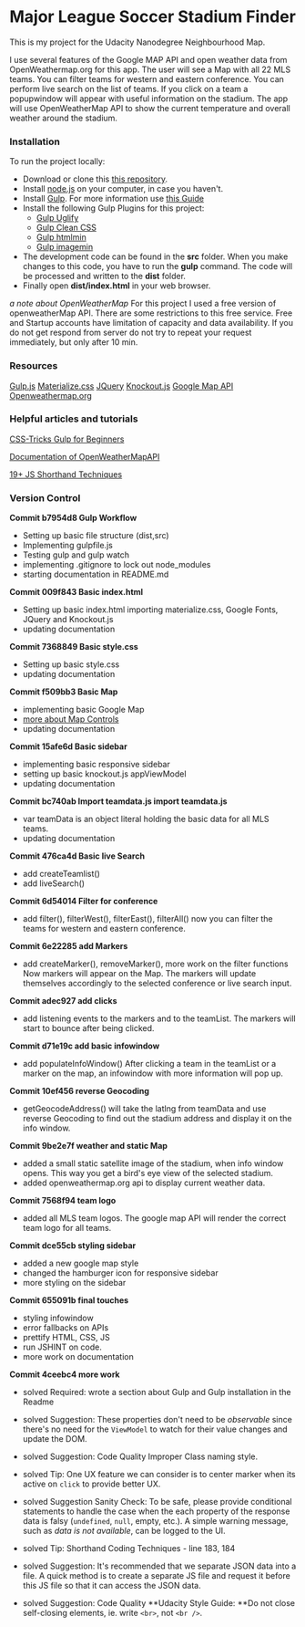 # Major League Soccer Stadium Finder

This is my project for the Udacity Nanodegree Neighbourhood Map.

I use several features of the Google MAP API and open weather data from OpenWeathermap.org for this app. The user will see a Map with all 22 MLS teams. You can filter teams for western and eastern conference. You can perform live search on the list of teams. If you click on a team a popupwindow will appear with useful information on the stadium. The app will use OpenWeatherMap API to show the current temperature and overall weather around the stadium. 

### Installation

To run the project locally:

* Download or clone this [this repository](https://github.com/Anskiere1974/MLSStadiumFinder).
* Install [node.js](https://nodejs.org/en/) on your computer, in case you haven't.
* Install [Gulp](http://gulpjs.com/). For more information use [this Guide](https://css-tricks.com/gulp-for-beginners/)
* Install the following Gulp Plugins for this project:
  * [Gulp Uglify](https://www.npmjs.com/package/gulp-uglify)
  * [Gulp Clean CSS](https://www.npmjs.com/package/gulp-clean-css)
  * [Gulp htmlmin](https://www.npmjs.com/package/gulp-htmlmin)
  * [Gulp imagemin](https://www.npmjs.com/package/gulp-imagemin)
* The development code can be found in the __src__ folder. When you make changes to this code, you have to run the __gulp__ command. The code will be processed and written to the __dist__ folder.
* Finally open __dist/index.html__ in your web browser.

_a note about OpenWeatherMap_
For this project I used a free version of openweatherMap API. There are some restrictions to this free service. Free and Startup accounts have limitation of capacity and data availability. If you do not get respond from server do not try to repeat your request immediately, but only after 10 min.

### Resources

[Gulp.js](http://www.gulp.js.com)
[Materialize.css](http://materializecss.com/)
[JQuery](https://jquery.com/)
[Knockout.js](http://knockoutjs.com/)
[Google Map API]()
[Openweathermap.org](http://openweathermap.org/)

### Helpful articles and tutorials

[CSS-Tricks Gulp for Beginners](https://css-tricks.com/gulp-for-beginners/)

[Documentation of OpenWeatherMapAPI](http://openweathermap.org/api)

[19+ JS Shorthand Techniques](https://www.sitepoint.com/shorthand-javascript-techniques/)

### Version Control

__Commit b7954d8 Gulp Workflow__

* Setting up basic file structure (dist,src)
* Implementing gulpfile.js
* Testing gulp and gulp watch
* implementing .gitignore to lock out node_modules
* starting documentation in README.md

__Commit 009f843 Basic index.html__

* Setting up basic index.html importing materialize.css, Google Fonts, JQuery and Knockout.js
* updating documentation

__Commit 7368849 Basic style.css__

* Setting up basic style.css
* updating documentation

__Commit f509bb3 Basic Map__

* implementing basic Google Map
* [more about Map Controls](https://developers.google.com/maps/documentation/javascript/controls)
* updating documentation

__Commit 15afe6d Basic sidebar__

* implementing basic responsive sidebar
* setting up basic knockout.js appViewModel
* updating documentation

__Commit bc740ab Import teamdata.js import teamdata.js__

* var teamData is an object literal holding the basic data for all MLS teams.
* updating documentation

__Commit 476ca4d Basic live Search__

* add createTeamlist()
* add liveSearch()

__Commit 6d54014 Filter for conference__

+ add filter(), filterWest(), filterEast(), filterAll()
  now you can filter the teams for western and eastern conference.

__Commit 6e22285 add Markers__

* add createMarker(), removeMarker(), more work on the filter functions
  Now markers will appear on the Map. The markers will update themselves accordingly to the selected conference or live search input.

__Commit adec927 add clicks__

* add listening events to the markers and to the teamList. The markers will start to bounce after being clicked.

__Commit d71e19c add basic infowindow__

* add populateInfoWindow()
  After clicking a team in the teamList or a marker on the map, an infowindow with more information will pop up.

__Commit 10ef456 reverse Geocoding__

* getGeocodeAddress() will take the latlng from teamData and use reverse Geocoding to find out the stadium address and display it on the info window.

__Commit 9be2e7f weather and static Map__

* added a small static satellite image of the stadium, when info window opens. This way you get a bird's eye view of the selected stadium.
* added openweathermap.org api to display current weather data.

__Commit 7568f94 team logo__

* added all MLS team logos. The google map API will render the correct team logo for all teams.

__Commit dce55cb styling sidebar__

* added a new google map style
* changed the hamburger icon for responsive sidebar
* more styling on the sidebar

__Commit 655091b final touches__

* styling infowindow
* error fallbacks on APIs
* prettify HTML, CSS, JS
* run JSHINT on code.
* more work on documentation

__Commit 4ceebc4 more work__

* solved Required: wrote a section about Gulp and Gulp installation in the Readme

* solved Suggestion: These properties don't need to be *observable* since there's no need for the `ViewModel` to watch for their value changes and update the DOM.

* solved Suggestion: Code Quality Improper Class naming style.

* solved Tip: One UX feature we can consider is to center marker when its active on `click` to provide better UX.

* solved Suggestion Sanity Check: To be safe, please provide conditional statements to handle the case when the each property of the response data is falsy (`undefined`, `null`, empty, etc.). A simple warning message, such as *data is not available*, can be logged to the UI.

* solved Tip: Shorthand Coding Techniques - line 183, 184

* solved Suggestion: It's recommended that we separate JSON data into a file. A quick method is to create a separate JS file and request it before this JS file so that it can access the JSON data.

* solved Suggestion: Code Quality **Udacity Style Guide: **Do not close self-closing elements, ie. write `<br>`, not `<br />`.

  ​

  ​

  ​       